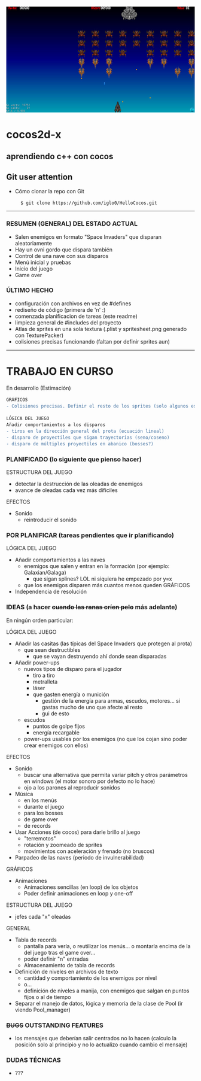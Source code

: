 ![nice screenshot!](/Resources/HelloCocos.jpg)
<!--img src="http://www.cocos2d-x.org/attachments/801/cocos2dx_portrait.png" width=100-->

<!-- colores
```diff
+ esto sale en verde
-  y esto en rojo
```

tabla col | col
-- | --
fila | fila
-->

# cocos2d-x
## aprendiendo c++ con cocos

Git user attention
-------------------

* Cómo clonar la repo con Git

        $ git clone https://github.com/iglo0/HelloCocos.git

---

### RESUMEN (GENERAL) DEL ESTADO ACTUAL

- Salen enemigos en formato "Space Invaders" que disparan aleatoriamente
- Hay un ovni gordo que dispara también
- Control de una nave con sus disparos
- Menú inicial y pruebas
- Inicio del juego
- Game over

### ÚLTIMO HECHO

- configuración con archivos en vez de #defines
- rediseño de código (primera de 'n' :)
- comenzada planificacion de tareas (este readme)
- limpieza general de #includes del proyecto
- Atlas de sprites en una sola textura (.plist y spritesheet.png generado con TexturePacker)
- colisiones precisas funcionando (faltan por definir sprites aun)

----
# TRABAJO EN CURSO
En desarrollo (Estimación)
```diff
GRÁFICOS
- Colisiones precisas. Definir el resto de los sprites (solo algunos están)

LÓGICA DEL JUEGO
Añadir comportamientos a los disparos
- tiros en la dirección general del prota (ecuación lineal)
- disparo de proyectiles que sigan trayectorias (seno/coseno)
- disparo de múltiples proyectiles en abanico (bosses?)
```


### PLANIFICADO (lo siguiente que pienso hacer)

ESTRUCTURA DEL JUEGO
- detectar la destrucción de las oleadas de enemigos
- avance de oleadas cada vez más dificiles

EFECTOS
- Sonido
	- reintroducir el sonido


### POR PLANIFICAR (tareas pendientes que ir planificando)
LÓGICA DEL JUEGO
- Añadir comportamientos a las naves
	- enemigos que salen y entran en la formación (por ejemplo: Galaxian/Galaga)
		- que sigan splines? LOL ni siquiera he empezado por y=x
	- que los enemigos disparen más cuantos menos queden
GRÁFICOS
- Independencia de resolución

### IDEAS (a hacer ~~cuando las ranas críen pelo~~ más adelante)

En ningún orden particular:

LÓGICA DEL JUEGO
- Añadir las casitas (las típicas del Space Invaders que protegen al prota)
	- que sean destructibles
		- que se vayan destruyendo ahí donde sean disparadas
- Añadir power-ups
	- nuevos tipos de disparo para el jugador
		- tiro a tiro
		- metralleta
		- láser
		- que gasten energía o munición
			- gestión de la energía para armas, escudos, motores... si gastas mucho de uno que afecte al resto
			- gui de esto
	- escudos
		- puntos de golpe fijos
		- energía recargable
	- power-ups usables por los enemigos (no que los cojan sino poder crear enemigos con ellos)

EFECTOS
- Sonido
	- buscar una alternativa que permita variar pitch y otros parámetros en windows (el motor sonoro por defecto no lo hace)
	- ojo a los parones al reproducir sonidos
- Música
	- en los menús
	- durante el juego
	- para los bosses
	- de game over
	- de records
- Usar Acciones (de cocos) para darle brillo al juego
	- "terremotos"
	- rotación y zoomeado de sprites
	- movimientos con aceleración y frenado (no bruscos)
- Parpadeo de las naves (periodo de invulnerabilidad)

GRÁFICOS
- Animaciones
	- Animaciones sencillas (en loop) de los objetos
	- Poder definir animaciones en loop y one-off

ESTRUCTURA DEL JUEGO
- jefes cada "x" oleadas

GENERAL
- Tabla de records
	- pantalla para verla, o reutilizar los menús... o montarla encima de la del juego tras el game over...
	- poder definir "n" entradas
	- Almacenamiento de tabla de records
- Definición de niveles en archivos de texto
	- cantidad y comportamiento de los enemigos por nivel
	- o...
	- definición de niveles a manija, con enemigos que salgan en puntos fijos o al de tiempo
- Separar el manejo de datos, lógica y memoria de la clase de Pool (ir viendo Pool_manager)	

### ~~BUGS~~ OUTSTANDING FEATURES
- los mensajes que deberían salir centrados no lo hacen (calculo la posición solo al principio y no lo actualizo cuando cambio el mensaje)

### DUDAS TÉCNICAS

- ???

